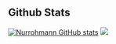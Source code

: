 
## Github Stats
[![Nurrohmann GitHub stats](https://github-readme-stats.vercel.app/api?username=Nurrohmann)](https://github.com/Nurrohmann/)
<img src="https://github-readme-stats.vercel.app/api/wakatime?username=nurii&custom_title=Nurrohmann%27s%20Wakatime%20Stats&layout=compact&range=last_7_days&langs_count=10">
